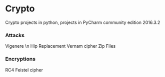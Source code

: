 # Crypto
Crypto projects in python, projects in  PyCharm community edition
 2016.3.2
 
### Attacks
   Vigenere \n
   Hip Replacement
   Vernam cipher
   Zip Files
   
### Encryptions
   RC4
   Feistel cipher
 
